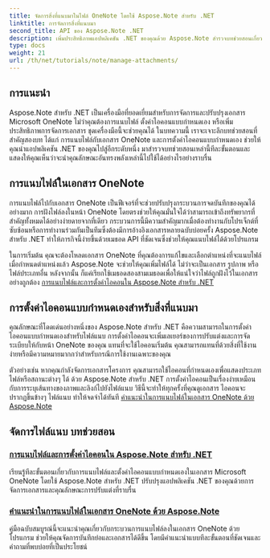 ```yaml
---
title: จัดการสิ่งที่แนบมาในไฟล์ OneNote โดยใช้ Aspose.Note สำหรับ .NET
linktitle: การจัดการสิ่งที่แนบมา
second_title: API ของ Aspose.Note .NET
description: เพิ่มประสิทธิภาพแอปพลิเคชัน .NET ของคุณด้วย Aspose.Note สำรวจบทช่วยสอนเกี่ยวกับการแนบไฟล์ การตั้งค่าไอคอน และการดึงสิ่งที่แนบมาเพื่อการพัฒนาที่ดีขึ้น
type: docs
weight: 21
url: /th/net/tutorials/note/manage-attachments/
---
```

## การแนะนำ

Aspose.Note สำหรับ .NET เป็นเครื่องมือที่ยอดเยี่ยมสำหรับการจัดการและปรับปรุงเอกสาร Microsoft OneNote ไม่ว่าคุณต้องการแนบไฟล์ ตั้งค่าไอคอนแบบกำหนดเอง หรือเพิ่มประสิทธิภาพการจัดการเอกสาร ชุดเครื่องมือนี้จะช่วยคุณได้ ในบทความนี้ เราจะเจาะลึกบทช่วยสอนที่สำคัญสองบท ได้แก่ การแนบไฟล์กับเอกสาร OneNote และการตั้งค่าไอคอนแบบกำหนดเอง ช่วยให้คุณนำแอปพลิเคชัน .NET ของคุณไปสู่อีกระดับหนึ่ง มาสำรวจบทช่วยสอนเหล่านี้ทีละขั้นตอนและแสดงให้คุณเห็นว่าจะนำคุณลักษณะอันทรงพลังเหล่านี้ไปใช้ได้อย่างไรอย่างราบรื่น

## การแนบไฟล์ในเอกสาร OneNote  
การแนบไฟล์ไปกับเอกสาร OneNote เป็นฟีเจอร์ที่จะช่วยปรับปรุงกระบวนการจดบันทึกของคุณได้อย่างมาก การฝังไฟล์ลงในหน้า OneNote โดยตรงช่วยให้คุณมั่นใจได้ว่าสามารถเข้าถึงทรัพยากรที่สำคัญทั้งหมดได้อย่างง่ายดายจากที่เดียว กระบวนการนี้มีความสำคัญมากเมื่อต้องทำงานกับโปรเจ็กต์ที่ซับซ้อนหรือการทำงานร่วมกันเป็นทีมซึ่งต้องมีการอ้างอิงเอกสารหลายฉบับบ่อยครั้ง Aspose.Note สำหรับ .NET ทำให้ภารกิจนี้ง่ายขึ้นด้วยเมธอด API ที่ชัดเจนซึ่งช่วยให้คุณแนบไฟล์ได้ด้วยโปรแกรม

ในการเริ่มต้น คุณจะต้องโหลดเอกสาร OneNote ที่คุณต้องการแก้ไขและเลือกตำแหน่งที่จะแนบไฟล์ เมื่อกำหนดตำแหน่งแล้ว Aspose.Note จะช่วยให้คุณเพิ่มไฟล์ได้ ไม่ว่าจะเป็นเอกสาร รูปภาพ หรือไฟล์ประเภทอื่น หลังจากนั้น ก็แค่เรียกใช้เมธอดสองสามเมธอดเพื่อให้แน่ใจว่าไฟล์ถูกฝังไว้ในเอกสารอย่างถูกต้อง
[การแนบไฟล์และการตั้งค่าไอคอนใน Aspose.Note สำหรับ .NET](./attaching-files-setting-icons/)

## การตั้งค่าไอคอนแบบกำหนดเองสำหรับสิ่งที่แนบมา  
คุณลักษณะที่โดดเด่นอย่างหนึ่งของ Aspose.Note สำหรับ .NET คือความสามารถในการตั้งค่าไอคอนแบบกำหนดเองสำหรับไฟล์แนบ การตั้งค่าไอคอนจะเพิ่มเลเยอร์ของการปรับแต่งและการจัดระเบียบให้กับหน้า OneNote ของคุณ แทนที่จะใช้ไอคอนเริ่มต้น คุณสามารถแทนที่ด้วยสิ่งที่ใช้งานง่ายหรือมีความหมายมากกว่าสำหรับกรณีการใช้งานเฉพาะของคุณ

ตัวอย่างเช่น หากคุณกำลังจัดการเอกสารโครงการ คุณสามารถใช้ไอคอนที่กำหนดเองเพื่อแสดงประเภทไฟล์หรือสถานะต่างๆ ได้ ด้วย Aspose.Note สำหรับ .NET การตั้งค่าไอคอนเป็นเรื่องง่ายเหมือนกับการระบุเส้นทางของภาพและลิงก์ไปยังไฟล์แนบ วิธีนี้จะทำให้ทุกครั้งที่คุณดูเอกสาร ไอคอนจะปรากฏขึ้นข้างๆ ไฟล์แนบ ทำให้จดจำได้ทันที
[คำแนะนำในการแนบไฟล์ในเอกสาร OneNote ด้วย Aspose.Note](./attach-file-in-one-note-documents/)

## จัดการไฟล์แนบ บทช่วยสอน
### [การแนบไฟล์และการตั้งค่าไอคอนใน Aspose.Note สำหรับ .NET](./attaching-files-setting-icons/)
เรียนรู้ทีละขั้นตอนเกี่ยวกับการแนบไฟล์และตั้งค่าไอคอนแบบกำหนดเองในเอกสาร Microsoft OneNote โดยใช้ Aspose.Note สำหรับ .NET ปรับปรุงแอปพลิเคชัน .NET ของคุณด้วยการจัดการเอกสารและคุณลักษณะการปรับแต่งที่ราบรื่น
### [คำแนะนำในการแนบไฟล์ในเอกสาร OneNote ด้วย Aspose.Note](./attach-file-in-one-note-documents/)
คู่มือฉบับสมบูรณ์นี้จะแนะนำคุณเกี่ยวกับกระบวนการแนบไฟล์ลงในเอกสาร OneNote ด้วยโปรแกรม ช่วยให้คุณจัดการบันทึกย่อและเอกสารได้ดีขึ้น โดยมีคำแนะนำแบบทีละขั้นตอนที่ชัดเจนและคำถามที่พบบ่อยที่เป็นประโยชน์